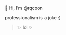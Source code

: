  👋 Hi, I’m @rqcoon
 
professionalism is a joke :)

> ✨ lol ✨

<!---
rqcoon/rqcoon is a ✨ special ✨ repository because its `README.md` (this file) appears on your GitHub profile.
You can click the Preview link to take a look at your changes.
--->
